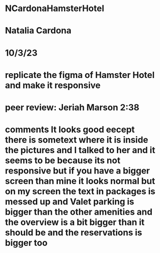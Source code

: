 # NCardonaHamsterHotel
# Natalia Cardona
# 10/3/23
# replicate the figma of Hamster Hotel and make it responsive
# peer review: Jeriah Marson 2:38
# comments It looks good eecept there is sometext where it is inside the pictures and I talked to her and it seems to be because its not responsive but if you have a bigger screen than mine it looks normal but on my screen the text in packages is messed up and Valet parking is bigger than the other amenities and the overview is a bit bigger than it should be and the reservations is bigger too
